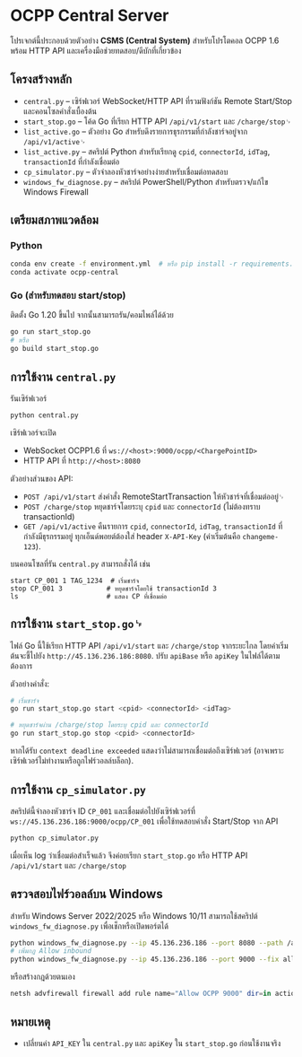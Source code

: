 # OCPP Central Server

โปรเจกต์นี้ประกอบด้วยตัวอย่าง **CSMS (Central System)** สำหรับโปรโตคอล OCPP 1.6 พร้อม HTTP API และเครื่องมือช่วยทดสอบ/ดีบักที่เกี่ยวข้อง

## โครงสร้างหลัก

- `central.py` – เซิร์ฟเวอร์ WebSocket/HTTP API ที่รวมฟังก์ชัน Remote Start/Stop และคอนโซลคำสั่งเบื้องต้น
- `start_stop.go` – โค้ด Go ที่เรียก HTTP API `/api/v1/start` และ `/charge/stop`␊
- `list_active.go` – ตัวอย่าง Go สำหรับดึงรายการธุรกรรมที่กำลังชาร์จอยู่จาก `/api/v1/active`␊
- `list_active.py` – สคริปต์ Python สำหรับเรียกดู `cpid`, `connectorId`, `idTag`, `transactionId` ที่กำลังเชื่อมต่อ
- `cp_simulator.py` – ตัวจำลองหัวชาร์จอย่างง่ายสำหรับเชื่อมต่อทดสอบ
- `windows_fw_diagnose.py` – สคริปต์ PowerShell/Python สำหรับตรวจ/แก้ไข Windows Firewall

## เตรียมสภาพแวดล้อม

### Python
```bash
conda env create -f environment.yml  # หรือ pip install -r requirements.txt
conda activate ocpp-central
```

### Go (สำหรับทดสอบ start/stop)
ติดตั้ง Go 1.20 ขึ้นไป จากนั้นสามารถรัน/คอมไพล์ได้ด้วย
```bash
go run start_stop.go
# หรือ
go build start_stop.go
```

## การใช้งาน `central.py`

รันเซิร์ฟเวอร์
```bash
python central.py
```
เซิร์ฟเวอร์จะเปิด
- WebSocket OCPP1.6 ที่ `ws://<host>:9000/ocpp/<ChargePointID>`
- HTTP API ที่ `http://<host>:8080`

ตัวอย่างส่วนของ API:
- `POST /api/v1/start` ส่งคำสั่ง RemoteStartTransaction ให้หัวชาร์จที่เชื่อมต่ออยู่␊
- `POST /charge/stop` หยุดชาร์จโดยระบุ `cpid` และ `connectorId` (ไม่ต้องทราบ transactionId)
- `GET /api/v1/active` คืนรายการ `cpid`, `connectorId`, `idTag`, `transactionId` ที่กำลังมีธุรกรรมอยู่
ทุกเอ็นด์พอยต์ต้องใส่ header `X-API-Key` (ค่าเริ่มต้นคือ `changeme-123`).

บนคอนโซลที่รัน `central.py` สามารถสั่งได้ เช่น
```
start CP_001 1 TAG_1234  # เริ่มชาร์จ
stop CP_001 3           # หยุดชาร์จโดยใช้ transactionId 3
ls                      # แสดง CP ที่เชื่อมต่อ
```

## การใช้งาน `start_stop.go`␊

ไฟล์ Go นี้ใช้เรียก HTTP API `/api/v1/start` และ `/charge/stop` จากระยะไกล โดยค่าเริ่มต้นจะชี้ไปยัง `http://45.136.236.186:8080`. ปรับ `apiBase` หรือ `apiKey` ในไฟล์ได้ตามต้องการ

ตัวอย่างคำสั่ง:
```bash
# เริ่มชาร์จ
go run start_stop.go start <cpid> <connectorId> <idTag>

# หยุดชาร์จผ่าน /charge/stop โดยระบุ cpid และ connectorId
go run start_stop.go stop <cpid> <connectorId>
```
หากได้รับ `context deadline exceeded` แสดงว่าไม่สามารถเชื่อมต่อถึงเซิร์ฟเวอร์ (อาจเพราะเซิร์ฟเวอร์ไม่ทำงานหรือถูกไฟร์วอลล์บล็อก).

## การใช้งาน `cp_simulator.py`

สคริปต์นี้จำลองหัวชาร์จ ID `CP_001` และเชื่อมต่อไปยังเซิร์ฟเวอร์ที่ `ws://45.136.236.186:9000/ocpp/CP_001` เพื่อใช้ทดสอบคำสั่ง
Start/Stop จาก API
```bash
python cp_simulator.py
```
เมื่อเห็น log ว่าเชื่อมต่อสำเร็จแล้ว จึงค่อยเรียก `start_stop.go` หรือ HTTP API `/api/v1/start` และ `/charge/stop`

## ตรวจสอบไฟร์วอลล์บน Windows

สำหรับ Windows Server 2022/2025 หรือ Windows 10/11 สามารถใช้สคริปต์ `windows_fw_diagnose.py` เพื่อเช็กหรือเปิดพอร์ตได้
```bash
python windows_fw_diagnose.py --ip 45.136.236.186 --port 8080 --path /api/v1/health
# เพิ่มกฎ Allow inbound
python windows_fw_diagnose.py --ip 45.136.236.186 --port 9000 --fix allow-in
```
หรือสร้างกฎด้วยตนเอง
```powershell
netsh advfirewall firewall add rule name="Allow OCPP 9000" dir=in action=allow protocol=TCP localport=9000
```

## หมายเหตุ
- เปลี่ยนค่า `API_KEY` ใน `central.py` และ `apiKey` ใน `start_stop.go` ก่อนใช้งานจริง